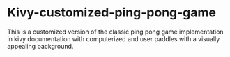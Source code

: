 # Kivy-customized-ping-pong-game
This is a customized version of the classic ping pong game implementation in kivy documentation with computerized and user paddles with a visually appealing background.
